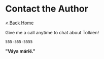# Contact the Author

[< Back Home](../index.html)

Give me a call anytime to chat about Tolkien!

`555-555-5555`

**"Váya márië."**